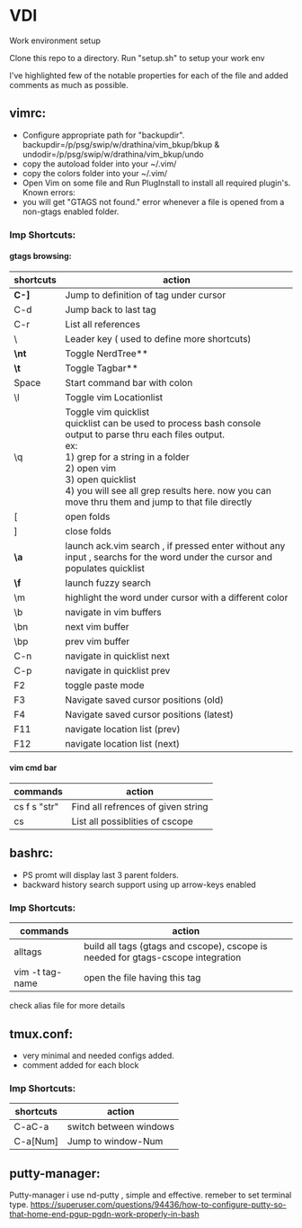 # VDI
Work environment setup

Clone this repo to a directory.
Run "setup.sh" to setup your work env

I've highlighted few of the notable properties for each of the file and added comments as much as possible.


## vimrc: 
- Configure appropriate path for "backupdir".
    backupdir=/p/psg/swip/w/drathina/vim_bkup/bkup & 
    undodir=/p/psg/swip/w/drathina/vim_bkup/undo
- copy the autoload folder into your ~/.vim/
- copy the colors folder into your ~/.vim/
- Open Vim on some file and Run PlugInstall to install all required plugin's. 
Known errors:
- you will get "GTAGS not found." error whenever a file is opened from a non-gtags enabled folder.
### Imp Shortcuts:
#### gtags browsing:
shortcuts | action
----------|-------
**C-]**     | Jump to definition of tag under cursor
C-d     |   Jump back to last tag
C-r     |   List all references
\       |   Leader key ( used to define more shortcuts)
**\nt**     |   Toggle NerdTree**
**\t**      |   Toggle Tagbar**
Space   |   Start command bar with colon
\l      |   Toggle vim Locationlist
\q      |   Toggle vim quicklist <br> quicklist can be used to process bash console output to parse thru each files output. <br> ex: <br> 1) grep for a string in a folder <br> 2) open vim <br> 3) open quicklist <br> 4) you will see all grep results here. now you can move thru them and jump to that file directly
\[      |   open folds
\]      |   close folds
**\a**      |   launch ack.vim search , if pressed enter without any input , searchs for the word under the cursor  and populates quicklist
**\f**      |   launch fuzzy search
\m      |   highlight the word under cursor with a different color
\b      |   navigate in vim buffers
\bn     |   next vim buffer
\bp     |   prev vim buffer
C-n     |   navigate in quicklist next 
C-p     |   navigate in quicklist prev
F2      |   toggle paste mode
F3      |   Navigate saved cursor positions (old) 
F4      |   Navigate saved cursor positions (latest)
F11     |   navigate location list (prev)
F12     |   navigate location list (next)

#### vim cmd bar
commands | action
----------|-------
cs f s "str" | Find all refrences of given string
cs           | List all possiblities of cscope



## bashrc:
 - PS promt will display last 3 parent folders.
 - backward history search support using up arrow-keys enabled 
### Imp Shortcuts:
commands | action
----------|-------
alltags          |   build all tags (gtags and cscope), cscope is needed for gtags-cscope integration
vim -t tag-name |   open the file having this tag
                
check alias file for more details

## tmux.conf:
 - very minimal and needed configs added.
 - comment added for each block
### Imp Shortcuts:
shortcuts | action
----------|-------
C-aC-a      |   switch between windows
C-a[Num]    |   Jump to window-Num

## putty-manager:

Putty-manager i use nd-putty , simple and effective. remeber to set terminal type.
https://superuser.com/questions/94436/how-to-configure-putty-so-that-home-end-pgup-pgdn-work-properly-in-bash
